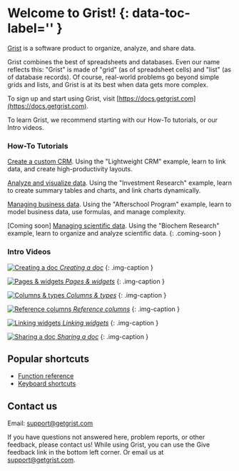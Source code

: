 # Welcome to Grist! {: data-toc-label='' }

[Grist](https://www.getgrist.com) is a software product to organize, analyze, and share data.

Grist combines the best of spreadsheets and databases. Even our name reflects this:
"Grist" is made of "grid" (as of spreadsheet cells) and "list" (as of database
records). Of course, real-world problems go beyond simple grids and lists, and
Grist is at its best when data gets more complex.

To sign up and start using Grist, visit [https://docs.getgrist.com](https://docs.getgrist.com).

To learn Grist, we recommend starting with our How-To tutorials, or our
Intro videos.

<div class="row" markdown="1">

<div class="col-md-6" markdown="1">

### How-To Tutorials

[Create a custom CRM](lightweight-crm.md). Using the "Lightweight CRM" example,
learn to link data, and create high-productivity layouts.

[Analyze and visualize data](investment-research.md). Using the "Investment
Research" example, learn to create summary tables and charts, and link charts dynamically.

[Managing business data](afterschool-program.md). Using the "Afterschool Program" example,
learn to model business data, use formulas, and manage complexity.

[Coming soon] [Managing scientific data](investment-research.md). Using the "Biochem Research" example,
learn to organize and analyze scientific data.
{: .coming-soon }

</div>

<div class="col-md-6 column-images" markdown="1">

### Intro Videos

[![Creating a doc](https://img.youtube.com/vi/eL0EU_Fv_TI/0.jpg) *Creating a doc*](creating-doc.md)
{: .img-caption }

[![Pages & widgets](https://img.youtube.com/vi/vTfOUEFR73Y/0.jpg) *Pages & widgets*](page-widgets.md)
{: .img-caption }

[![Columns & types](https://img.youtube.com/vi/kEKYcW3h4V8/0.jpg) *Columns & types*](col-types.md)
{: .img-caption }

[![Reference columns](https://img.youtube.com/vi/fkn2YCxEvTc/0.jpg) *Reference&nbsp;columns*](col-refs.md)
{: .img-caption }

[![Linking widgets](https://img.youtube.com/vi/F5m_je0QKvs/0.jpg) *Linking widgets*](linking-widgets.md)
{: .img-caption }

[![Sharing a doc](https://img.youtube.com/vi/vJpcC3-FHF8/0.jpg) *Sharing a doc*](sharing.md)
{: .img-caption }

</div>

</div>

## Popular shortcuts

- [Function reference](functions.md)
- [Keyboard shortcuts](keyboard-shortcuts.md)


<!--

![Creating a doc](https://img.youtube.com/vi/TODO/0.jpg) *Sorting & filtering*
{: .img-caption .coming-soon }

![Creating a doc](https://img.youtube.com/vi/TODO/0.jpg) *Writing formulas*
{: .img-caption .coming-soon }

![Creating a doc](https://img.youtube.com/vi/TODO/0.jpg) *Summarizing data*
{: .img-caption .coming-soon }

![Creating a doc](https://img.youtube.com/vi/TODO/0.jpg) *Teams and workspaces*
{: .img-caption .coming-soon }

-->
## Contact us

Email: <support@getgrist.com>

If you have questions not answered here, problem reports, or other feedback,
please contact us! While using Grist, you can use the
<span class="app-menu-item"><span class="grist-icon" style="--icon: var(--icon-Feedback)"></span> Give feedback</span>
link in the bottom left corner. Or email us at <support@getgrist.com>.
